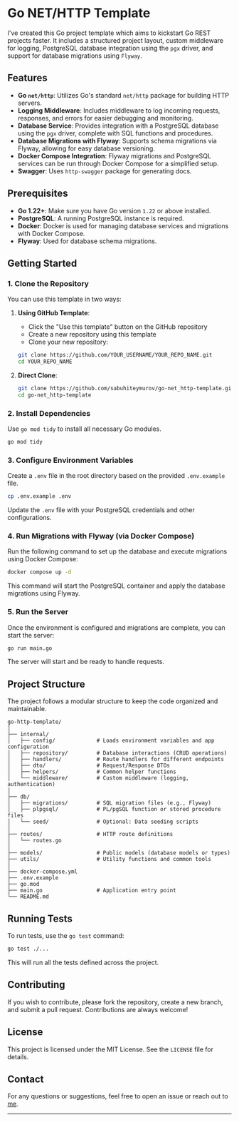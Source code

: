 # Go NET/HTTP Template

I've created this Go project template which aims to kickstart Go REST projects faster. It includes a structured project layout, custom middleware for logging, PostgreSQL database integration using the `pgx` driver, and support for database migrations using `Flyway`.

## Features

- **Go `net/http`**: Utilizes Go's standard `net/http` package for building HTTP servers.
- **Logging Middleware**: Includes middleware to log incoming requests, responses, and errors for easier debugging and monitoring.
- **Database Service**: Provides integration with a PostgreSQL database using the `pgx` driver, complete with SQL functions and procedures.
- **Database Migrations with Flyway**: Supports schema migrations via Flyway, allowing for easy database versioning.
- **Docker Compose Integration**: Flyway migrations and PostgreSQL services can be run through Docker Compose for a simplified setup.
- **Swagger**: Uses `http-swagger` package for generating docs.

## Prerequisites

- **Go 1.22+**: Make sure you have Go version `1.22` or above installed.
- **PostgreSQL**: A running PostgreSQL instance is required.
- **Docker**: Docker is used for managing database services and migrations with Docker Compose.
- **Flyway**: Used for database schema migrations.

## Getting Started

### 1. Clone the Repository

You can use this template in two ways:

1. **Using GitHub Template**:

   - Click the "Use this template" button on the GitHub repository
   - Create a new repository using this template
   - Clone your new repository:

   ```bash
   git clone https://github.com/YOUR_USERNAME/YOUR_REPO_NAME.git
   cd YOUR_REPO_NAME
   ```

2. **Direct Clone**:
   ```bash
   git clone https://github.com/sabuhiteymurov/go-net_http-template.git
   cd go-net_http-template
   ```

### 2. Install Dependencies

Use `go mod tidy` to install all necessary Go modules.

```bash
go mod tidy
```

### 3. Configure Environment Variables

Create a `.env` file in the root directory based on the provided `.env.example` file.

```bash
cp .env.example .env
```

Update the `.env` file with your PostgreSQL credentials and other configurations.

### 4. Run Migrations with Flyway (via Docker Compose)

Run the following command to set up the database and execute migrations using Docker Compose:

```bash
docker compose up -d
```

This command will start the PostgreSQL container and apply the database migrations using Flyway.

### 5. Run the Server

Once the environment is configured and migrations are complete, you can start the server:

```bash
go run main.go
```

The server will start and be ready to handle requests.

## Project Structure

The project follows a modular structure to keep the code organized and maintainable.

```
go-http-template/
│
├── internal/
│   ├── config/             # Loads environment variables and app configuration
│   ├── repository/         # Database interactions (CRUD operations)
│   ├── handlers/           # Route handlers for different endpoints
│   ├── dto/                # Request/Response DTOs
│   ├── helpers/            # Common helper functions
│   └── middleware/         # Custom middleware (logging, authentication)
│
├── db/
│   ├── migrations/         # SQL migration files (e.g., Flyway)
│   ├── plpgsql/            # PL/pgSQL function or stored procedure files
│   └── seed/               # Optional: Data seeding scripts
│
├── routes/                 # HTTP route definitions
│   └── routes.go
│
├── models/                 # Public models (database models or types)
├── utils/                  # Utility functions and common tools
│
├── docker-compose.yml
├── .env.example
├── go.mod
├── main.go                 # Application entry point
└── README.md
```

## Running Tests

To run tests, use the `go test` command:

```bash
go test ./...
```

This will run all the tests defined across the project.

## Contributing

If you wish to contribute, please fork the repository, create a new branch, and submit a pull request. Contributions are always welcome!

## License

This project is licensed under the MIT License. See the `LICENSE` file for details.

## Contact

For any questions or suggestions, feel free to open an issue or reach out to [me](mailto:hello@sabuhiteymurov.com).

---
